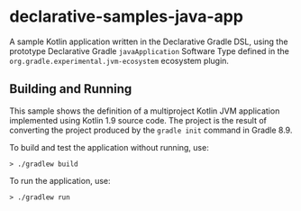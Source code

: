 # declarative-samples-java-app
A sample Kotlin application written in the Declarative Gradle DSL, using the prototype Declarative Gradle `javaApplication` Software Type defined in the `org.gradle.experimental.jvm-ecosystem` ecosystem plugin.

## Building and Running

This sample shows the definition of a multiproject Kotlin JVM application implemented using Kotlin 1.9 source code.
The project is the result of converting the project produced by the `gradle init` command in Gradle 8.9.

To build and test the application without running, use:

```shell
> ./gradlew build
```

To run the application, use:

```shell
> ./gradlew run
```
